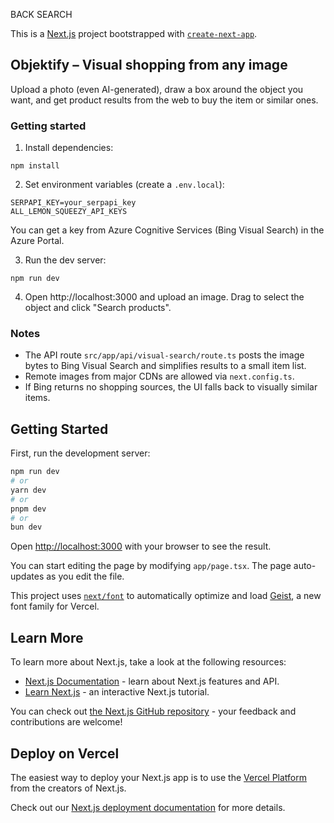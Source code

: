 BACK SEARCH 

This is a [Next.js](https://nextjs.org) project bootstrapped with [`create-next-app`](https://nextjs.org/docs/app/api-reference/cli/create-next-app).

## Objektify – Visual shopping from any image

Upload a photo (even AI-generated), draw a box around the object you want, and get product results from the web to buy the item or similar ones.

### Getting started

1. Install dependencies:

```
npm install
```

2. Set environment variables (create a `.env.local`):

```
SERPAPI_KEY=your_serpapi_key
ALL_LEMON_SQUEEZY_API_KEYS
```

You can get a key from Azure Cognitive Services (Bing Visual Search) in the Azure Portal.

3. Run the dev server:

```
npm run dev
```

4. Open http://localhost:3000 and upload an image. Drag to select the object and click "Search products".

### Notes

- The API route `src/app/api/visual-search/route.ts` posts the image bytes to Bing Visual Search and simplifies results to a small item list.
- Remote images from major CDNs are allowed via `next.config.ts`.
- If Bing returns no shopping sources, the UI falls back to visually similar items.

## Getting Started

First, run the development server:

```bash
npm run dev
# or
yarn dev
# or
pnpm dev
# or
bun dev
```

Open [http://localhost:3000](http://localhost:3000) with your browser to see the result.

You can start editing the page by modifying `app/page.tsx`. The page auto-updates as you edit the file.

This project uses [`next/font`](https://nextjs.org/docs/app/building-your-application/optimizing/fonts) to automatically optimize and load [Geist](https://vercel.com/font), a new font family for Vercel.

## Learn More

To learn more about Next.js, take a look at the following resources:

- [Next.js Documentation](https://nextjs.org/docs) - learn about Next.js features and API.
- [Learn Next.js](https://nextjs.org/learn) - an interactive Next.js tutorial.

You can check out [the Next.js GitHub repository](https://github.com/vercel/next.js) - your feedback and contributions are welcome!

## Deploy on Vercel

The easiest way to deploy your Next.js app is to use the [Vercel Platform](https://vercel.com/new?utm_medium=default-template&filter=next.js&utm_source=create-next-app&utm_campaign=create-next-app-readme) from the creators of Next.js.

Check out our [Next.js deployment documentation](https://nextjs.org/docs/app/building-your-application/deploying) for more details.
